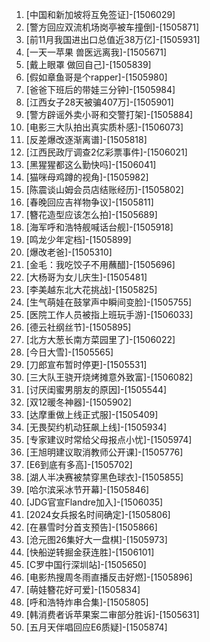 
1. [中国和新加坡将互免签证]-[1506029]
1. [警方回应双流机场岗亭被车撞倒]-[1505871]
1. [前11月我国进出口总值近38万亿]-[1505931]
1. [一天一苹果 兽医远离我]-[1505671]
1. [戴上眼罩 做回自己]-[1505839]
1. [假如章鱼哥是个rapper]-[1505980]
1. [爸爸下班后的带娃三分钟]-[1505984]
1. [江西女子28天被骗407万]-[1505901]
1. [警方辟谣外卖小哥和交警打架]-[1505884]
1. [电影三大队拍出真实质朴感]-[1506073]
1. [反差爆改逐渐离谱]-[1505818]
1. [江西民政厅调查2亿彩票事件]-[1506021]
1. [黑猩猩都这么勤快吗]-[1506041]
1. [猫咪母鸡蹲的视角]-[1505982]
1. [陈震谈山姆会员店结账经历]-[1505802]
1. [春晚回应吉祥物争议]-[1505811]
1. [簪花造型应该怎么拍]-[1505689]
1. [海军呼和浩特舰喊话台舰]-[1505918]
1. [鸣龙少年定档]-[1505899]
1. [爆改老爸]-[1505310]
1. [金毛：我吃饺子不用蘸醋]-[1505696]
1. [大杨哥为女儿庆生]-[1505481]
1. [李美越东北大花挑战]-[1505825]
1. [生气萌娃在鼓掌声中瞬间变脸]-[1505755]
1. [医院工作人员被指上班玩手游]-[1506033]
1. [德云社纲丝节]-[1505895]
1. [北方大葱长南方菜园里了]-[1506022]
1. [今日大雪]-[1505565]
1. [刀郎宣布暂时停更]-[1505531]
1. [三大队王骁开烧烤摊意外致富]-[1506082]
1. [讨厌闺蜜男朋友的原因]-[1505544]
1. [双12暖冬神器]-[1505902]
1. [达摩重做上线正式服]-[1505409]
1. [无畏契约机动狂飙上线]-[1505934]
1. [专家建议时常给父母报点小忧]-[1505974]
1. [王旭明建议取消教师公开课]-[1505776]
1. [E6到底有多高]-[1505702]
1. [湖人半决赛被禁穿黑色球衣]-[1505855]
1. [哈尔滨采冰节开幕]-[1505846]
1. [JDG官宣Flandre加入]-[1506035]
1. [2024女兵报名时间确定]-[1505806]
1. [在暴雪时分首支预告]-[1505866]
1. [沧元图26集好大一盘棋]-[1505973]
1. [快船逆转掘金获连胜]-[1506101]
1. [C罗中国行深圳站]-[1505650]
1. [电影热搜周冬雨直播反击好燃]-[1505896]
1. [萌娃簪花好可爱]-[1505834]
1. [呼和浩特炸串合集]-[1505805]
1. [韩消费者诉苹果案二审部分胜诉]-[1505631]
1. [五月天伴唱回应E6质疑]-[1505874]